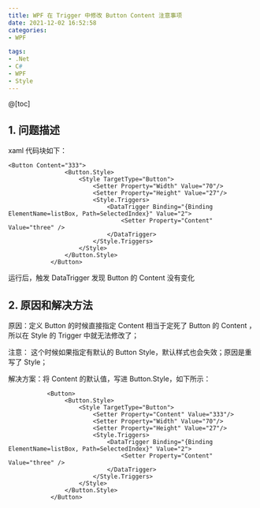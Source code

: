 ```yaml
---
title: WPF 在 Trigger 中修改 Button Content 注意事项
date: 2021-12-02 16:52:58
categories:
- WPF

tags:
- .Net
- C#
- WPF
- Style
---
```


@[toc]



## 1. 问题描述

xaml 代码块如下：

```xaml
<Button Content="333">
                <Button.Style>
                    <Style TargetType="Button">
                        <Setter Property="Width" Value="70"/>
                        <Setter Property="Height" Value="27"/>
                        <Style.Triggers>
                            <DataTrigger Binding="{Binding ElementName=listBox, Path=SelectedIndex}" Value="2">
                                <Setter Property="Content" Value="three" />
                            </DataTrigger>
                        </Style.Triggers>
                    </Style>
                </Button.Style>
            </Button>
```

运行后，触发 DataTrigger 发现 Button 的 Content 没有变化



## 2. 原因和解决方法

原因：定义 Button 的时候直接指定 Content 相当于定死了 Button 的 Content ，所以在 Style 的 Trigger 中就无法修改了；

注意： 这个时候如果指定有默认的 Button Style，默认样式也会失效；原因是重写了 Style；



解决方案：将 Content 的默认值，写进 Button.Style，如下所示：



```xaml
           <Button>
                <Button.Style>
                    <Style TargetType="Button">
                        <Setter Property="Content" Value="333"/>
                        <Setter Property="Width" Value="70"/>
                        <Setter Property="Height" Value="27"/>
                        <Style.Triggers>
                            <DataTrigger Binding="{Binding ElementName=listBox, Path=SelectedIndex}" Value="2">
                                <Setter Property="Content" Value="three" />
                            </DataTrigger>
                        </Style.Triggers>
                    </Style>
                </Button.Style>
            </Button>
```



